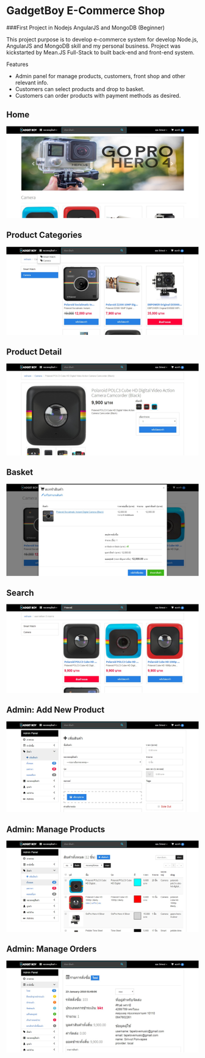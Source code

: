 GadgetBoy E-Commerce Shop 
===
###First Project in Nodejs AngularJS and MongoDB (Beginner)

This project purpose is to develop e-commerce system for develop Node.js, AngularJS and MongoDB skill and my personal business. Project was kickstarted by Mean.JS Full-Stack to built back-end and front-end system.

Features

 - Admin panel for manage products, customers, front shop and other relevant info.
 - Customers can select products and drop to basket.
 - Customers can order products with payment methods as desired.

Home
---
![GadgetBoy Homepage](https://raw.githubusercontent.com/siriwut/gadgetboy/master/photos/home_site.jpg)



Product Categories
---
![Product Categories](https://raw.githubusercontent.com/siriwut/gadgetboy/master/photos/categories.jpg)



Product Detail
---
![Product Detail](https://raw.githubusercontent.com/siriwut/gadgetboy/master/photos/product_description.jpg)



Basket
---
![Basket](https://raw.githubusercontent.com/siriwut/gadgetboy/master/photos/basket.jpg)


Search
---
![Search](https://raw.githubusercontent.com/siriwut/gadgetboy/master/photos/search.jpg)


Admin: Add New Product
---
![Admin: Add New Product](https://raw.githubusercontent.com/siriwut/gadgetboy/master/photos/admin_panel_add_product.jpg)



Admin: Manage Products
---
![Admin: Manage Products](https://raw.githubusercontent.com/siriwut/gadgetboy/master/photos/admin_panel_manage_products.jpg)


Admin: Manage Orders
---
![Admin: Manage Orders](https://raw.githubusercontent.com/siriwut/gadgetboy/master/photos/admin_panel_manage_order.jpg)
